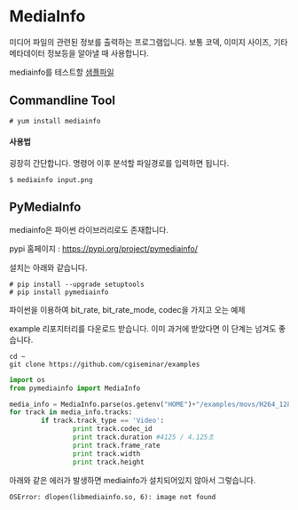 # MediaInfo
미디어 파일의 관련된 정보를 출력하는 프로그램입니다. 보통 코덱, 이미지 사이즈, 기타 메타데이터 정보등을 알아낼 때 사용합니다.

mediainfo를 테스트할 [샘플파일](sample.md)

## Commandline Tool
```
# yum install mediainfo
```

#### 사용법
굉장히 간단합니다. 명령어 이후 분석할 파일경로를 입력하면 됩니다.

```
$ mediainfo input.png
```

## PyMediaInfo
mediainfo은 파이썬 라이브러리로도 존재합니다.

pypi 홈페이지 : https://pypi.org/project/pymediainfo/

설치는 아래와 같습니다.

```
# pip install --upgrade setuptools
# pip install pymediainfo
```

파이썬을 이용하여 bit_rate, bit_rate_mode, codec을 가지고 오는 예제

example 리포지터리를 다운로드 받습니다. 이미 과거에 받았다면 이 단계는 넘겨도 좋습니다.
```
cd ~
git clone https://github.com/cgiseminar/examples
```

```python
import os
from pymediainfo import MediaInfo

media_info = MediaInfo.parse(os.getenv("HOME")+"/examples/movs/H264_1280x720_24fps.mov")
for track in media_info.tracks:
        if track.track_type == 'Video':
                print track.codec_id
                print track.duration #4125 / 4.125초 
                print track.frame_rate
                print track.width
                print track.height
```

아래와 같은 에러가 발생하면 mediainfo가 설치되어있지 않아서 그렇습니다.

```
OSError: dlopen(libmediainfo.so, 6): image not found
```